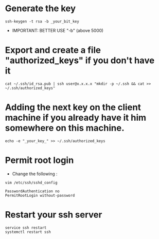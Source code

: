 # Generate the key

```
ssh-keygen -t rsa -b _your_bit_key
```
- IMPORTANT: BETTER USE "-b" (above 5000) 

# Export and create a file "authorized_keys" if you don't have it

```
cat ~/.ssh/id_rsa.pub | ssh user@x.x.x.x "mkdir -p ~/.ssh && cat >>  ~/.ssh/authorized_keys"
```
# Adding the next key on the client machine if you already have it him somewhere on this machine.

```
echo -e "_your_key_" >> ~/.ssh/authorized_keys
```


# Permit root login

- Change the following :
```
vim /etc/ssh/sshd_config

```
```
PasswordAuthentication no
PermitRootLogin without-password
```

# Restart your ssh server

```
service ssh restart
systemctl restart ssh
```

